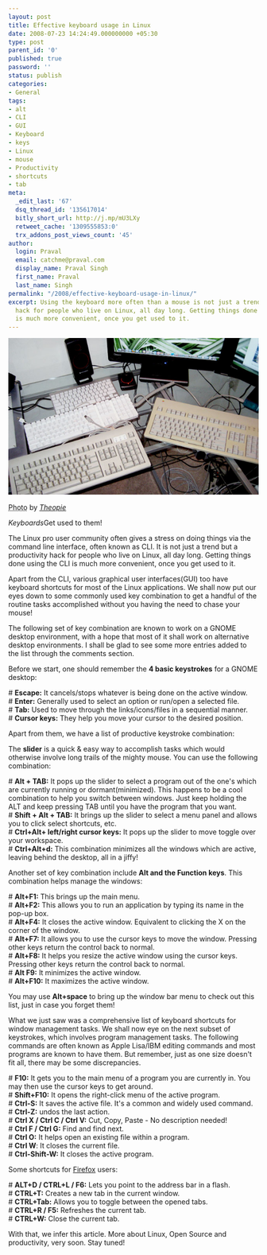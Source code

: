 ```yaml
---
layout: post
title: Effective keyboard usage in Linux
date: 2008-07-23 14:24:49.000000000 +05:30
type: post
parent_id: '0'
published: true
password: ''
status: publish
categories:
- General
tags:
- alt
- CLI
- GUI
- Keyboard
- keys
- Linux
- mouse
- Productivity
- shortcuts
- tab
meta:
  _edit_last: '67'
  dsq_thread_id: '135617014'
  bitly_short_url: http://j.mp/mU3LXy
  retweet_cache: '1309555853:0'
  trx_addons_post_views_count: '45'
author:
  login: Praval
  email: catchme@praval.com
  display_name: Praval Singh
  first_name: Praval
  last_name: Singh
permalink: "/2008/effective-keyboard-usage-in-linux/"
excerpt: Using the keyboard more often than a mouse is not just a trend but a productivity
  hack for people who live on Linux, all day long. Getting things done using the CLI
  is much more convenient, once you get used to it.
---
```

<div class="figure"><img src="/static/2008/07/keyboards.jpg" alt="Keyboards" />
<p class="credit"><abbr class="type" title="Photograph">Photo</abbr> by <cite><a href="http://www.flickr.com/photos/opie/2515423894/">Theopie</a></cite></p>
<p class="caption"><em class="title">Keyboards</em>Get used to them!</p>
</div>

<p>The Linux pro user community often gives a stress on doing things via the command line interface, often known as CLI. It is not just a trend but a productivity hack for people who live on Linux, all day long. Getting things done using the CLI is much more convenient, once you get used to it.</p>
<p>Apart from the CLI, various graphical user interfaces(GUI) too have keyboard shortcuts for most of the Linux applications. We shall now put our eyes down to some commonly used key combination to get a handful of the routine tasks accomplished without you having the need to chase your mouse!</p>
<p>The following set of key combination are known to work on a GNOME desktop environment, with a hope that most of it shall work on alternative desktop environments. I shall be glad to see some more entries added to the list through the comments section.</p>
<p>Before we start, one should remember the <strong>4 basic keystrokes</strong> for a GNOME desktop:</p>
<p># <strong>Escape:</strong> It cancels/stops whatever is being done on the active window.<br />
# <strong>Enter:</strong> Generally used to select an option or run/open a selected file.<br />
# <strong>Tab:</strong> Used to move through the links/icons/files in a sequential manner.<br />
# <strong>Cursor keys:</strong> They help you move your cursor to the desired position.</p>
<p>Apart from them, we have a list of productive keystroke combination:</p>
<p>The <strong>slider</strong> is a quick & easy way to accomplish tasks which would otherwise involve long trails of the mighty mouse. You can use the following combination:</p>
<p># <strong>Alt + TAB:</strong> It pops up the slider to select a program out of the one's which are currently running or dormant(minimized). This happens to be a cool combination to help you switch between windows. Just keep holding the ALT and keep pressing TAB until you have the program that you want.<br />
# <strong>Shift + Alt + TAB:</strong> It brings up the slider to select a menu panel and allows you to click select shortcuts, etc.<br />
# <strong>Ctrl+Alt+ left/right cursor keys:</strong> It pops up the slider to move toggle over your workspace.<br />
# <strong>Ctrl+Alt+d:</strong> This combination minimizes all the windows which are active, leaving behind the desktop, all in a jiffy!</p>
<p>Another set of key combination include <strong>Alt and the Function keys</strong>. This combination helps manage the windows: </p>
<p># <strong>Alt+F1:</strong> This brings up the main menu.<br />
# <strong>Alt+F2:</strong> This allows you to run an application by typing its name in the pop-up box.<br />
# <strong>Alt+F4:</strong> It closes the active window. Equivalent to clicking the X on the corner of the window.<br />
# <strong>Alt+F7:</strong> It allows you to use the cursor keys to move the window. Pressing other keys return the control back to normal.<br />
# <strong>Alt+F8:</strong> It helps you resize the active window using the cursor keys. Pressing other keys return the control back to normal.<br />
# <strong>Alt F9:</strong> It minimizes the active window.<br />
# <strong>Alt+F10:</strong> It maximizes the active window.</p>
<p>You may use <strong>Alt+space</strong> to bring up the window bar menu to check out this list, just in case you forget them!</p>
<p>What we just saw was a comprehensive list of keyboard shortcuts for window management tasks. We shall now eye on the next subset of keystrokes, which involves program management tasks. The following commands are often known as Apple Lisa/IBM editing commands and most programs are known to have them. But remember, just as one size doesn't fit all, there may be some discrepancies.</p>
<p># <strong>F10:</strong> It gets you to the main menu of a program you are currently in. You may then use the cursor keys to get around.<br />
# <strong>Shift+F10:</strong> It opens the right-click menu of the active program.<br />
# <strong>Ctrl-S:</strong> It saves the active file. It's a common and widely used command.<br />
# <strong>Ctrl-Z:</strong> undos the last action.<br />
# <strong>Ctrl X / Ctrl C / Ctrl V:</strong> Cut, Copy, Paste - No description needed!<br />
# <strong>Ctrl F / Ctrl G:</strong> Find and find next.<br />
# <strong>Ctrl O:</strong> It helps open an existing file within a program.<br />
# <strong>Ctrl W</strong>: It closes the current file.<br />
# <strong>Ctrl-Shift-W:</strong> It closes the active program.</p>
<p>Some shortcuts for <a href="http://www.getfirefox.com/">Firefox</a> users:</p>
<p># <strong>ALT+D / CTRL+L / F6:</strong> Lets you point to the address bar in a flash.<br />
# <strong>CTRL+T:</strong> Creates a new tab in the current window.<br />
# <strong>CTRL+Tab:</strong> Allows you to toggle between the opened tabs.<br />
# <strong>CTRL+R / F5:</strong> Refreshes the current tab.<br />
# <strong>CTRL+W:</strong> Close the current tab.</p>
<p>With that, we infer this article. More about Linux, Open Source and productivity, very soon. Stay tuned!</p>
